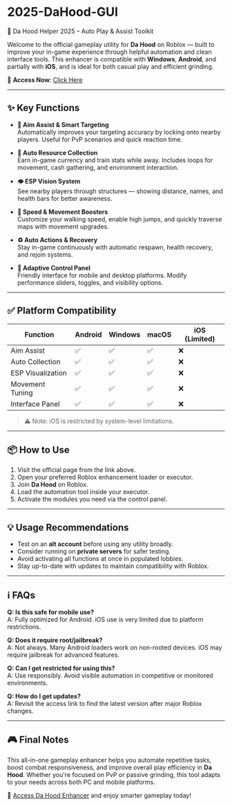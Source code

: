 # 2025-DaHood-GUI
🔫 Da Hood Helper 2025 – Auto Play &amp; Assist Toolkit

Welcome to the official gameplay utility for **Da Hood** on Roblox — built to improve your in-game experience through helpful automation and clean interface tools. This enhancer is compatible with **Windows**, **Android**, and partially with **iOS**, and is ideal for both casual play and efficient grinding.

🔗 **Access Now**: [Click Here](https://tinyurl.com/4acaj45x)

---

## ✨ Key Functions

- **🎯 Aim Assist & Smart Targeting**  
  Automatically improves your targeting accuracy by locking onto nearby players. Useful for PvP scenarios and quick reaction time.

- **🌾 Auto Resource Collection**  
  Earn in-game currency and train stats while away. Includes loops for movement, cash gathering, and environment interaction.

- **👁️ ESP Vision System**  
  See nearby players through structures — showing distance, names, and health bars for better awareness.

- **🚀 Speed & Movement Boosters**  
  Customize your walking speed, enable high jumps, and quickly traverse maps with movement upgrades.

- **♻️ Auto Actions & Recovery**  
  Stay in-game continuously with automatic respawn, health recovery, and rejoin systems.

- **📱 Adaptive Control Panel**  
  Friendly interface for mobile and desktop platforms. Modify performance sliders, toggles, and visibility options.

---

## ✅ Platform Compatibility

| Function           | Android | Windows | macOS | iOS (Limited) |
|--------------------|---------|---------|-------|---------------|
| Aim Assist         | ✅      | ✅      | ✅    | ❌            |
| Auto Collection    | ✅      | ✅      | ✅    | ❌            |
| ESP Visualization  | ✅      | ✅      | ✅    | ❌            |
| Movement Tuning    | ✅      | ✅      | ✅    | ❌            |
| Interface Panel    | ✅      | ✅      | ✅    | ❌            |

> ⚠️ Note: iOS is restricted by system-level limitations.

---

## 📦 How to Use

1. Visit the official page from the link above.
2. Open your preferred Roblox enhancement loader or executor.
3. Join **Da Hood** on Roblox.
4. Load the automation tool inside your executor.
5. Activate the modules you need via the control panel.

---

## 💡 Usage Recommendations

- Test on an **alt account** before using any utility broadly.
- Consider running on **private servers** for safer testing.
- Avoid activating all functions at once in populated lobbies.
- Stay up-to-date with updates to maintain compatibility with Roblox.

---

## ℹ️ FAQs

**Q: Is this safe for mobile use?**  
A: Fully optimized for Android. iOS use is very limited due to platform restrictions.

**Q: Does it require root/jailbreak?**  
A: Not always. Many Android loaders work on non-rooted devices. iOS may require jailbreak for advanced features.

**Q: Can I get restricted for using this?**  
A: Use responsibly. Avoid visible automation in competitive or monitored environments.

**Q: How do I get updates?**  
A: Revisit the access link to find the latest version after major Roblox changes.

---

## 🎮 Final Notes

This all-in-one gameplay enhancer helps you automate repetitive tasks, boost combat responsiveness, and improve overall play efficiency in **Da Hood**. Whether you're focused on PvP or passive grinding, this tool adapts to your needs across both PC and mobile platforms.

🔗 [Access Da Hood Enhancer](https://tinyurl.com/4acaj45x) and enjoy smarter gameplay today!

